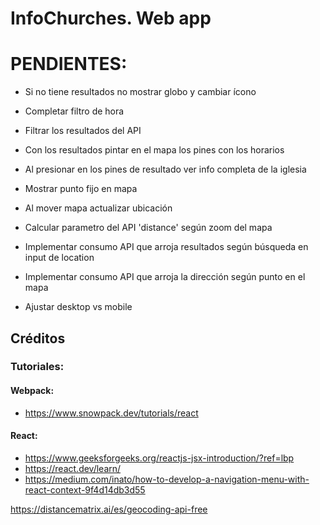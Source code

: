 # InfoChurches. Web app


# PENDIENTES:

- Si no tiene resultados no mostrar globo y cambiar ícono
- Completar filtro de hora

- Filtrar los resultados del API
- Con los resultados pintar en el mapa los pines con los horarios
- Al presionar en los pines de resultado ver info completa de la iglesia

- Mostrar punto fijo en mapa
- Al mover mapa actualizar ubicación 
- Calcular parametro del API 'distance' según zoom del mapa

- Implementar consumo API que arroja resultados según búsqueda en input de location
- Implementar consumo API que arroja la dirección según punto en el mapa
- Ajustar desktop vs mobile








## Créditos

### Tutoriales:

#### Webpack:
- https://www.snowpack.dev/tutorials/react

#### React:
- https://www.geeksforgeeks.org/reactjs-jsx-introduction/?ref=lbp
- https://react.dev/learn/
- https://medium.com/inato/how-to-develop-a-navigation-menu-with-react-context-9f4d14db3d55

https://distancematrix.ai/es/geocoding-api-free